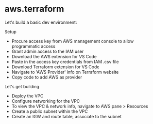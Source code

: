# aws.terraform

Let's build a basic dev environment:

Setup
- Procure access key from AWS management console to allow programmatic access
- Grant admin access to the IAM user
- Download the AWS extension for VS Code
- Paste in the access key credentials from IAM .csv file
- Download Terraform extension for VS Code
- Navigate to 'AWS Provider' info on Terraform website
- Copy code to add AWS as provider

Let's get building
- Deploy the VPC
- Configure networking for the VPC
- To view the VPC & network info, navigate to AWS pane > Resources
- Create a public subnet within the VPC
- Create an IGW and route table, associate to the subnet
